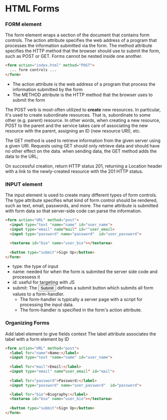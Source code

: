 # HTML Forms

### FORM element 
The form element wraps a section of the document that contains form controls. The action attribute specifies the web address of a program that processes the information submitted via the form. The method attribute specifies the HTTP method that the browser should use to submit the form, such as POST or GET. Forms cannot be nested inside one another.

```html
<form action="index.html" method="POST">
  ... form controls ...
</form>
```

* The action attribute is the web address of a program that process the information submitted by the form
* The METHOD attribute is the HTTP method that the browser uses to submit the form 

The POST verb is most-often utilized to **create** new resources. In particular, it's used to create subordinate resources. That is, subordinate to some other (e.g. parent) resource. In other words, when creating a new resource, POST to the parent and the service takes care of associating the new resource with the parent, assigning an ID (new resource URI), etc.

The GET method is used to retrieve information from the given server using a given URI. Requests using GET should only retrieve data and should have no other effect on the data.
when sending data, the GET method adds the data to the URL;

On successful creation, return HTTP status 201, returning a Location header with a link to the newly-created resource with the 201 HTTP status.


### INPUT element
The input element is used to create many different types of form controls. The type attribute specifies what kind of form control should be rendered, such as text, email, passwords, and more. The name attribute is submitted with form data so that server-side code can parse the information.

```html
<form action="URL" method="post">
  <input type="text "name="name" id="user_name">
  <input type="email" name"mail" id=""user_email>
  <input type="password" name="password"  id="user_password">

  <textarea id="bio" name="user_bio"></textarea>
  
  <button type="submit">Sign Up</button>
</form>
```

* type: the type of input
* name: needed for when the form is submited the server side code and processess it
* id: useful for targeting with JS
* submit: The <input type="submit"> defines a submit button which submits all form values to a form-handler.
  * The form-handler is typically a server page with a script for processing the input data.
  * The form-handler is specified in the form's action attribute.

### Organizing Forms

Add label element to give fields context
The label attribute associates the label with a form element by ID

```html
<form action="URL" method="post">
  <label for="name">Name:</label>
  <input type="text "name="name" id="user_name">
  
  <label for="mail">Email:</label>
  <input type="email" name"user_email" id="mail">
  
  <label for="password">Password:</label>
  <input type="password" name="user_password"  id="password">

  <label for="bio">Biography:</label>
  <textarea id="bio" name="user_bio"></textarea>
  
  <button type="submit">Sign Up</button>
</form>
```
